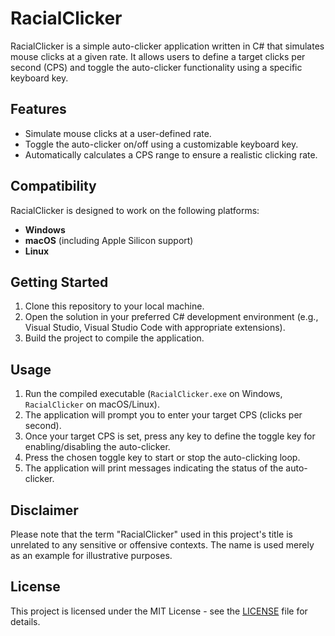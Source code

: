 # RacialClicker

RacialClicker is a simple auto-clicker application written in C# that simulates mouse clicks at a given rate. It allows users to define a target clicks per second (CPS) and toggle the auto-clicker functionality using a specific keyboard key.

## Features

- Simulate mouse clicks at a user-defined rate.
- Toggle the auto-clicker on/off using a customizable keyboard key.
- Automatically calculates a CPS range to ensure a realistic clicking rate.

## Compatibility

RacialClicker is designed to work on the following platforms:

- **Windows**
- **macOS** (including Apple Silicon support)
- **Linux**

## Getting Started

1. Clone this repository to your local machine.
2. Open the solution in your preferred C# development environment (e.g., Visual Studio, Visual Studio Code with appropriate extensions).
3. Build the project to compile the application.

## Usage

1. Run the compiled executable (`RacialClicker.exe` on Windows, `RacialClicker` on macOS/Linux).
2. The application will prompt you to enter your target CPS (clicks per second).
3. Once your target CPS is set, press any key to define the toggle key for enabling/disabling the auto-clicker.
4. Press the chosen toggle key to start or stop the auto-clicking loop.
5. The application will print messages indicating the status of the auto-clicker.

## Disclaimer

Please note that the term "RacialClicker" used in this project's title is unrelated to any sensitive or offensive contexts. The name is used merely as an example for illustrative purposes.

## License

This project is licensed under the MIT License - see the [LICENSE](LICENSE) file for details.